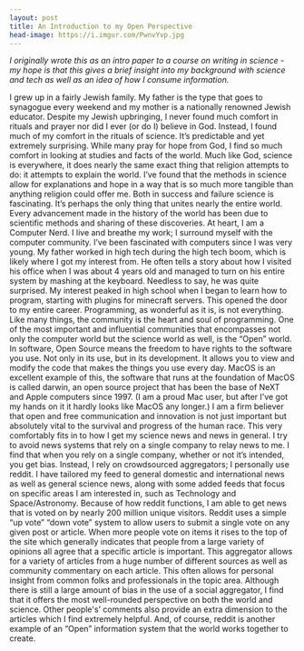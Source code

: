 ```yaml
---
layout: post
title: An Introduction to my Open Perspective
head-image: https://i.imgur.com/PwnvYvp.jpg
---
```


*I originally wrote this as an intro paper to a course on writing in science - my hope is that this gives a brief insight into my background with science and tech as well as an idea of how I consume information.*

I grew up in a fairly Jewish family. My father is the type that goes to synagogue every weekend and my mother is a nationally renowned Jewish educator. Despite my Jewish upbringing, I never found much comfort in rituals and prayer nor did I ever (or do I) believe in God. Instead, I found much of my comfort in the rituals of science. It’s predictable and yet extremely surprising. While many pray for hope from God, I find so much comfort in looking at studies and facts of the world. Much like God, science is everywhere, it does nearly the same exact thing that religion attempts to do: it attempts to explain the world. 
I’ve found that the methods in science allow for explanations and hope in a way that is so much more tangible than anything religion could offer me. Both in success and failure science is fascinating. It’s perhaps the only thing that unites nearly the entire world. Every advancement made in the history of the world has been due to scientific methods and sharing of these discoveries.
At heart, I am a Computer Nerd. I live and breathe my work; I surround myself with the computer community. I’ve been fascinated with computers since I was very young. My father worked in high tech during the high tech boom, which is likely where I got my interest from. He often tells a story about how I visited his office when I was about 4 years old and managed to turn on his entire system by mashing at the keyboard. Needless to say, he was quite surprised. My interest peaked in high school when I began to learn how to program, starting with plugins for minecraft servers. This opened the door to my entire career. 
Programming, as wonderful as it is, is not everything. Like many things, the community is the heart and soul of programming. One of the most important and influential communities that encompasses not only the computer world but the science world as well, is the “Open” world. In software, Open Source means the freedom to have rights to the software you use. Not only in its use, but in its development. It allows you to view and modify the code that makes the things you use every day. MacOS is an excellent example of this, the software that runs at the foundation of MacOS is called darwin, an open source project that has been the base of NeXT and Apple computers since 1997. (I am a proud Mac user, but after I’ve got my hands on it it hardly looks like MacOS any longer.) I am a firm believer that open and free communication and innovation is not just important but absolutely vital to the survival and progress of the human race. 
This very comfortably fits in to how I get my science news and news in general. I try to avoid news systems that rely on a single company to relay news to me. I find that when you rely on a single company, whether or not it’s intended, you get bias. Instead, I rely on crowdsourced aggregators; I personally use reddit. I have tailored my feed to general domestic and international news as well as general science news, along with some added feeds that focus on specific areas I am interested in, such as Technology and Space/Astronomy. Because of how reddit functions, I am able to get news that is voted on by nearly 200 million unique visitors. Reddit uses a simple “up vote” “down vote” system to allow users to submit a single vote on any given post or article. When more people vote on items it rises to the top of the site which generally indicates that people from a large variety of opinions all agree that a specific article is important. This aggregator allows for a variety of articles from a huge number of different sources as well as community commentary on each article. This often allows for personal insight from common folks and professionals in the topic area. 
Although there is still a large amount of bias in the use of a social aggregator, I find that it offers the most well-rounded perspective on both the world and science. Other people's’ comments also provide an extra dimension to the articles which I find extremely helpful. And, of course, reddit is another example of an “Open” information system that the world works together to create.

